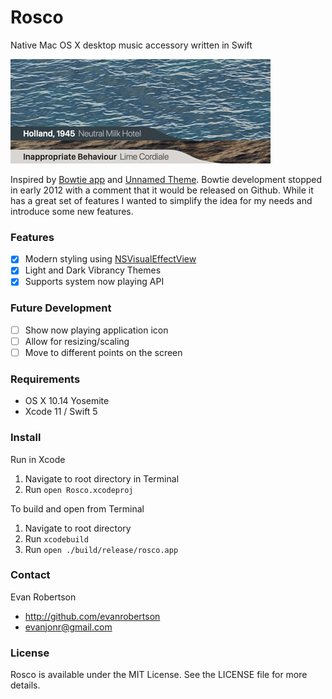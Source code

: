 # Rosco
Native Mac OS X desktop music accessory written in Swift

![Rosco Desktop Image](preview.png)

Inspired by [Bowtie app](http://bowtieapp.com) and [Unnamed Theme](http://beautifulblood.deviantart.com/art/Unnamed-255040591).
Bowtie development stopped in early 2012 with a comment that it would be released on Github. While it has a great set of features I wanted to simplify the idea for my needs and introduce some new features.



### Features
- [x] Modern styling using [NSVisualEffectView](https://developer.apple.com/library/mac/documentation/Foundation/Reference/NSVisualEffectView_Class/)
- [x] Light and Dark Vibrancy Themes
- [x] Supports system now playing API

### Future Development
- [ ] Show now playing application icon
- [ ] Allow for resizing/scaling
- [ ] Move to different points on the screen

### Requirements
* OS X 10.14 Yosemite
* Xcode 11 / Swift 5

### Install

Run in Xcode

1. Navigate to root directory in Terminal
3. Run `open Rosco.xcodeproj`

To build and open from Terminal

1. Navigate to root directory
3. Run `xcodebuild`
4. Run `open ./build/release/rosco.app`

### Contact

Evan Robertson
* http://github.com/evanrobertson
* evanjonr@gmail.com

### License

Rosco is available under the MIT License. See the LICENSE file for more details.
